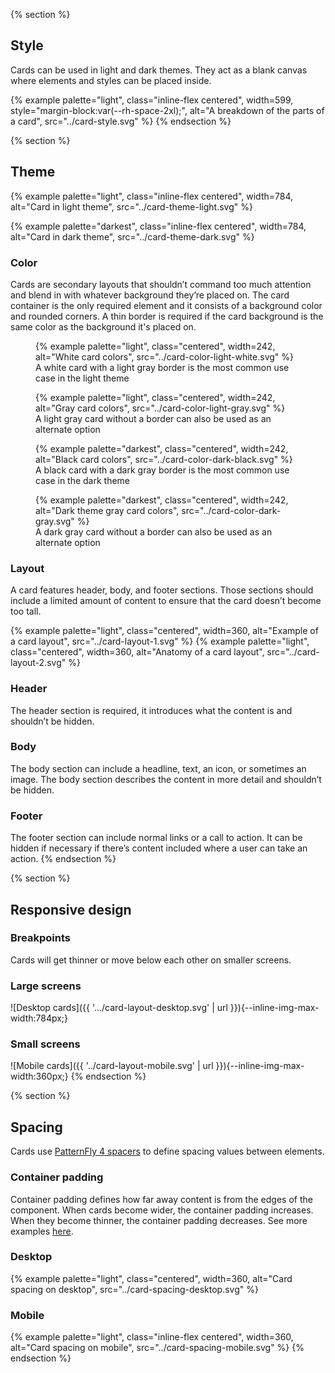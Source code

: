 {% section %}
  ## Style
  Cards can be used in light and dark themes. They act as a blank canvas where 
  elements and styles can be placed inside.

  {% example palette="light",
             class="inline-flex centered",
             width=599,
             style="margin-block:var(--rh-space-2xl);",
             alt="A breakdown of the parts of a card",
             src="../card-style.svg" %}
{% endsection %}

{% section %}
  ## Theme

  {% example palette="light",
             class="inline-flex centered",
             width=784,
             alt="Card in light theme",
             src="../card-theme-light.svg" %}

  {% example palette="darkest",
             class="inline-flex centered",
             width=784,
             alt="Card in dark theme",
             src="../card-theme-dark.svg" %}

  ### Color
  Cards are secondary layouts that shouldn’t command too much attention and 
  blend in with whatever background they’re placed on. The card container is the 
  only required element and it consists of a background color and rounded 
  corners. A thin border is required if the card background is the same color as 
  the background it's placed on.

  <div class="multi-column--min-400-wide margin-top--4">
    <figure>
      {% example palette="light",
                 class="centered",
                 width=242,
                 alt="White card colors",
                 src="../card-color-light-white.svg" %}
      <figcaption class="footnote">
        A white card with a light gray border is the most common use case in the 
        light theme
      </figcaption>
    </figure>
    <figure>
      {% example palette="light",
                 class="centered",
                 width=242,
                 alt="Gray card colors",
                 src="../card-color-light-gray.svg" %}
      <figcaption class="footnote">
        A light gray card without a border can also be used as an alternate 
        option
      </figcaption>
    </figure>
    <figure>
      {% example palette="darkest",
                 class="centered",
                 width=242,
                 alt="Black card colors",
                 src="../card-color-dark-black.svg" %}
      <figcaption class="footnote">
        A black card with a dark gray border is the most common use case in the 
        dark theme
      </figcaption>
    </figure>
    <figure>
      {% example palette="darkest",
                 class="centered",
                 width=242,
                 alt="Dark theme gray card colors",
                 src="../card-color-dark-gray.svg" %}
     <figcaption class="footnote">
       A dark gray card without a border can also be used as an alternate option
     </figcaption>
    </figure>
  </div>

  ### Layout
  A card features header, body, and footer sections. Those sections should 
  include a limited amount of content to ensure that the card doesn’t become too 
  tall.

  <div class="multi-column--min-400-wide">
    {% example palette="light",
               class="centered",
               width=360,
               alt="Example of a card layout",
               src="../card-layout-1.svg" %}
    {% example palette="light",
               class="centered",
               width=360,
               alt="Anatomy of a card layout",
               src="../card-layout-2.svg" %}
  </div>

  ### Header
  The header section is required, it introduces what the content is and 
  shouldn’t be hidden.

  ### Body
  The body section can include a headline, text, an icon, or sometimes an image. 
  The body section describes the content in more detail and shouldn’t be hidden.

  ### Footer
  The footer section can include normal links or a call to action. It can be 
  hidden if necessary if there’s content included where a user can take an 
  action.
{% endsection %}

{% section %}
  ## Responsive design

  ### Breakpoints
  Cards will get thinner or move below each other on smaller screens.

  ### Large screens
  ![Desktop cards]({{ '.../card-layout-desktop.svg' | url 
  }}){--inline-img-max-width:784px;}

  ### Small screens
  ![Mobile cards]({{ '../card-layout-mobile.svg' | url 
  }}){--inline-img-max-width:360px;}
{% endsection %}

{% section %}
  ## Spacing

  Cards use [PatternFly 4 
  spacers](https://www.patternfly.org/v4/guidelines/spacers) to define spacing 
  values between elements.

  ### Container padding
  Container padding defines how far away content is from the edges of the 
  component. When cards become wider, the container padding increases. When they 
  become thinner, the container padding decreases. See more examples <a 
  href="https://xd.adobe.com/view/a337ad48-4c5a-4e75-aec1-cc0cfe52098d-f664/">here</a>.

  ### Desktop
  {% example palette="light",
             class="centered",
             width=360,
             alt="Card spacing on desktop",
             src="../card-spacing-desktop.svg" %}

  ### Mobile
  {% example palette="light",
             class="inline-flex centered",
             width=360,
             alt="Card spacing on mobile",
             src="../card-spacing-mobile.svg" %}
{% endsection %}

